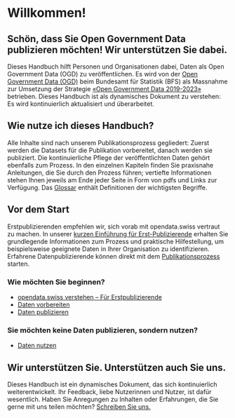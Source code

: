 # Willkommen!

## Schön, dass Sie Open Government Data publizieren möchten! Wir unterstützen Sie dabei.

Dieses Handbuch hilft Personen und Organisationen dabei,
Daten als Open Government Data (OGD) zu veröffentlichen.
Es wird von der
[Open Government Data (OGD)](content/glossar/begriffe.md#term-Open-Government-Data)
beim Bundesamt für Statistik (BFS) als Massnahme zur
Umsetzung der Strategie
[«Open Government Data 2019-2023»](https://www.bfs.admin.ch/bfs/de/home/dienstleistungen/ogd/strategie.html)
betrieben. Dieses Handbuch ist als dynamisches
Dokument zu verstehen: Es wird kontinuierlich aktualisiert
und überarbeitet.

## Wie nutze ich dieses Handbuch?

Alle Inhalte sind nach unserem Publikationsprozess gegliedert:
Zuerst werden die Datasets für die Publikation vorbereitet,
danach werden sie publiziert. Die kontinuierliche Pflege der
veröffentlichten Daten gehört ebenfalls zum Prozess. In den
einzelnen Kapiteln finden Sie praxisnahe Anleitungen, die Sie
durch den Prozess führen; vertiefte Informationen stehen Ihnen
jeweils am Ende jeder Seite in Form von pdfs und Links zur
Verfügung. Das [Glossar](content/glossar/begriffe.md) enthält
Definitionen der wichtigsten Begriffe.

## Vor dem Start

Erstpublizierenden empfehlen wir, sich vorab mit opendata.swiss
vertraut zu machen. In unserer
[kurzen Einführung für Erst-Publizierende](content/vorbereiten/erstpublizierende.md)
erhalten Sie grundlegende Informationen zum Prozess und praktische
Hilfestellung, um beispielsweise geeignete Daten in
Ihrer Organisation zu identifizieren. Erfahrene Datenpublizierende
können direkt mit dem [Publikationsprozess](content/publizieren/publizieren.md) starten.

### Wie möchten Sie beginnen?

- [opendata.swiss verstehen – Für Erstpublizierende](content/vorbereiten/erstpublizierende/opendata-swiss-verstehen.md)
- [Daten vorbereiten](content/vorbereiten/publikationsrichtlinien.md)
- [Daten publizieren](content/publizieren/publizieren.md)

### Sie möchten keine Daten publizieren, sondern nutzen?

- [Daten nutzen](content/nutzen/nutzen.md)

## Wir unterstützen Sie. Unterstützen auch Sie uns.

Dieses Handbuch ist ein dynamisches Dokument, das sich
kontinuierlich weiterentwickelt. Ihr Feedback, liebe
Nutzerinnen und Nutzer, ist dafür wesentlich. Haben Sie
Anregungen zu Inhalten oder Erfahrungen, die Sie gerne
mit uns teilen möchten?
[Schreiben Sie uns.](mailto:opendata(at)bfs.admin.ch)
